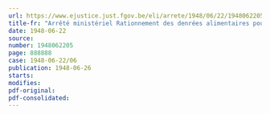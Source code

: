 ```yaml
---
url: https://www.ejustice.just.fgov.be/eli/arrete/1948/06/22/1948062205/justel
title-fr: "Arrêté ministériel Rationnement des denrées alimentaires pour le mois de juillet 1948. (100e période)"
date: 1948-06-22
source:
number: 1948062205
page: 888888
case: 1948-06-22/06
publication: 1948-06-26
starts:
modifies:
pdf-original:
pdf-consolidated:
---
```


